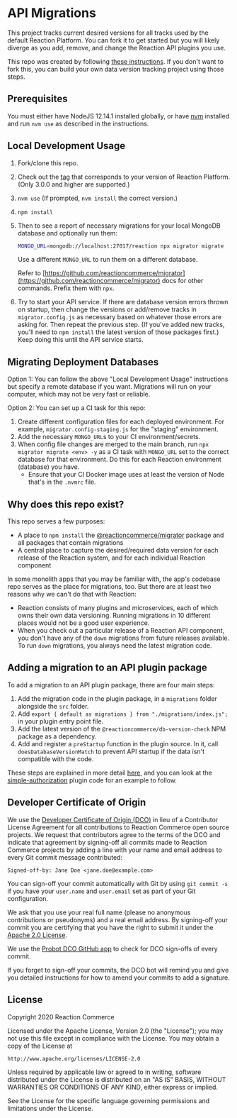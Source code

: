 # API Migrations

This project tracks current desired versions for all tracks used by the default Reaction Platform. You can fork it to get started but you will likely diverge as you add, remove, and change the Reaction API plugins you use.

This repo was created by following [these instructions](https://github.com/reactioncommerce/migrator#usage). If you don't want to fork this, you can build your own data version tracking project using those steps.

## Prerequisites

You must either have NodeJS 12.14.1 installed globally, or have [nvm](https://github.com/nvm-sh/nvm) installed and run `nvm use` as described in the instructions.

## Local Development Usage

1. Fork/clone this repo.
2. Check out the [tag](https://github.com/reactioncommerce/api-migrations/tags) that corresponds to your version of Reaction Platform. (Only 3.0.0 and higher are supported.)
3. `nvm use` (If prompted, `nvm install` the correct version.)
4. `npm install`
5. Then to see a report of necessary migrations for your local MongoDB database and optionally run them:

    ```sh
    MONGO_URL=mongodb://localhost:27017/reaction npx migrator migrate
    ```

    Use a different `MONGO_URL` to run them on a different database.

    Refer to [https://github.com/reactioncommerce/migrator](https://github.com/reactioncommerce/migrator) docs for other commands. Prefix them with `npx`.
6. Try to start your API service. If there are database version errors thrown on startup, then change the versions or add/remove tracks in `migrator.config.js` as necessary based on whatever those errors are asking for. Then repeat the previous step. (If you've added new tracks, you'll need to `npm install` the latest version of those packages first.) Keep doing this until the API service starts.

## Migrating Deployment Databases

Option 1: You can follow the above "Local Development Usage" instructions but specify a remote database if you want. Migrations will run on your computer, which may not be very fast or reliable.

Option 2: You can set up a CI task for this repo:

1. Create different configuration files for each deployed environment. For example, `migrator.config-staging.js` for the "staging" environment.
2. Add the necessary `MONGO_URL`s to your CI environment/secrets.
3. When config file changes are merged to the main branch, run `npx migrator migrate <env> -y` as a CI task with `MONGO_URL` set to the correct database for that environment. Do this for each Reaction environment (database) you have.
    - Ensure that your CI Docker image uses at least the version of Node that's in the `.nvmrc` file.

## Why does this repo exist?

This repo serves a few purposes:
- A place to `npm install` the [@reactioncommerce/migrator](https://github.com/reactioncommerce/migrator) package and all packages that contain migrations
- A central place to capture the desired/required data version for each release of the Reaction system, and for each individual Reaction component

In some monolith apps that you may be familiar with, the app's codebase repo serves as the place for migrations, too. But there are at least two reasons why we can't do that with Reaction:
- Reaction consists of many plugins and microservices, each of which owns their own data versioning. Running migrations in 10 different places would not be a good user experience.
- When you check out a particular release of a Reaction API component, you don't have any of the `down` migrations from future releases available. To run `down` migrations, you always need the latest migration code.

## Adding a migration to an API plugin package
To add a migration to an API plugin package, there are four main steps:

1. Add the migration code in the plugin package, in a `migrations` folder alongside the `src` folder.
2. Add `export { default as migrations } from "./migrations/index.js";` in your plugin entry point file.
3. Add the latest version of the `@reactioncommerce/db-version-check` NPM package as a dependency.
4. Add and register a `preStartup` function in the plugin source. In it, call `doesDatabaseVersionMatch` to prevent API startup if the data isn't compatible with the code.

These steps are explained in more detail [here](https://github.com/reactioncommerce/migrator#how-to-publish-a-package-with-migrations), and you can look at the [simple-authorization](https://github.com/reactioncommerce/plugin-simple-authorization) plugin code for an example to follow.

## Developer Certificate of Origin
We use the [Developer Certificate of Origin (DCO)](https://developercertificate.org/) in lieu of a Contributor License Agreement for all contributions to Reaction Commerce open source projects. We request that contributors agree to the terms of the DCO and indicate that agreement by signing-off all commits made to Reaction Commerce projects by adding a line with your name and email address to every Git commit message contributed:
```
Signed-off-by: Jane Doe <jane.doe@example.com>
```

You can sign-off your commit automatically with Git by using `git commit -s` if you have your `user.name` and `user.email` set as part of your Git configuration.

We ask that you use your real full name (please no anonymous contributions or pseudonyms) and a real email address. By signing-off your commit you are certifying that you have the right to submit it under the [Apache 2.0 License](./LICENSE).

We use the [Probot DCO GitHub app](https://github.com/apps/dco) to check for DCO sign-offs of every commit.

If you forget to sign-off your commits, the DCO bot will remind you and give you detailed instructions for how to amend your commits to add a signature.

## License
Copyright 2020 Reaction Commerce

Licensed under the Apache License, Version 2.0 (the "License");
you may not use this file except in compliance with the License.
You may obtain a copy of the License at

    http://www.apache.org/licenses/LICENSE-2.0

Unless required by applicable law or agreed to in writing, software
distributed under the License is distributed on an "AS IS" BASIS,
WITHOUT WARRANTIES OR CONDITIONS OF ANY KIND, either express or implied.

See the License for the specific language governing permissions and
limitations under the License.
